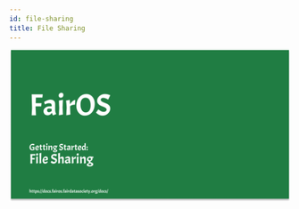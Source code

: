 ```yaml
---
id: file-sharing
title: File Sharing
---
```


[![FairOS File Sharing](./thumbnails/fairOS-file-sharing.png)](https://drive.google.com/file/d/1kL1PkKjuLs_ViVl2iZ9C-B72rQzTv_5u/view "FairOS File Sharing")